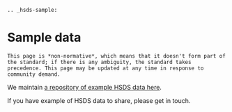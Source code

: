 ```{eval-rst}
.. _hsds-sample:
```

# Sample data

```{note}
This page is *non-normative*, which means that it doesn't form part of the standard; if there is any ambiguity, the standard takes precedence. This page may be updated at any time in response to community demand.
```

We maintain [a repository of example HSDS data here](https://github.com/openreferral/sample-data).

If you have example of HSDS data to share, please get in touch.

